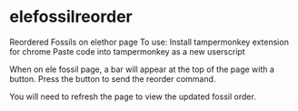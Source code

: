 # elefossilreorder
Reordered Fossils on elethor page
To use:
Install tampermonkey extension for chrome
Paste code into tampermonkey as a new userscript

When on ele fossil page, a bar will appear at the top of the page with a button.
Press the button to send the reorder command. 

You will need to refresh the page to view the updated fossil order. 
